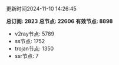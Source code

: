 更新时间2024-11-10 14:26:45

**总订阅: 2823**
**总节点: 22606**
**有效节点: 8898**
- v2ray节点: 5789
- ss节点: 1752
- trojan节点: 1350
- ssr节点: 7
